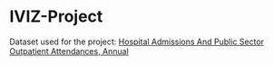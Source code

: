 # IVIZ-Project

Dataset used for the project: [Hospital Admissions And Public Sector Outpatient Attendances, Annual](https://data.gov.sg/dataset/hospital-admissions-and-public-sector-outpatient-attendances-annual?resource_id=ba3c89a7-cfc2-4c87-afe3-b688b0f0ad75)
